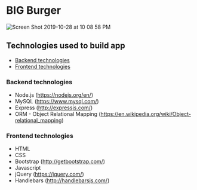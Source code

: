 # BIG Burger
![Screen Shot 2019-10-28 at 10 08 58 PM](https://user-images.githubusercontent.com/52087686/67734671-a7300780-f9cf-11e9-93b6-37a4f0f33c2d.png)


## <a name="technologies-used"></a> Technologies used to build app
* [Backend technologies](#Backend)
* [Frontend technologies](#Frontend)

### <a name ="Backend"></a> Backend technologies
* Node.js (https://nodejs.org/en/)
* MySQL (https://www.mysql.com/)
* Express (http://expressjs.com/)
* ORM - Object Relational Mapping (https://en.wikipedia.org/wiki/Object-relational_mapping)


### <a name="Frontend"></a> Frontend technologies
* HTML
* CSS
* Bootstrap (http://getbootstrap.com/)
* Javascript
* jQuery (https://jquery.com/)
* Handlebars (http://handlebarsjs.com/)
